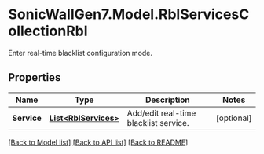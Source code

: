 # SonicWallGen7.Model.RblServicesCollectionRbl
Enter real-time blacklist configuration mode.

## Properties

Name | Type | Description | Notes
------------ | ------------- | ------------- | -------------
**Service** | [**List&lt;RblServices&gt;**](RblServices.md) | Add/edit real-time blacklist service. | [optional] 

[[Back to Model list]](../README.md#documentation-for-models) [[Back to API list]](../README.md#documentation-for-api-endpoints) [[Back to README]](../README.md)

